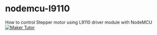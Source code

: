 # nodemcu-l9110
How to control Stepper motor using L9110 driver module with NodeMCU
[![Maker Tutor](https://img.youtube.com/vi/dKzCZhnLUyc/0.jpg)](https://www.youtube.com/watch?v=dKzCZhnLUyc)
